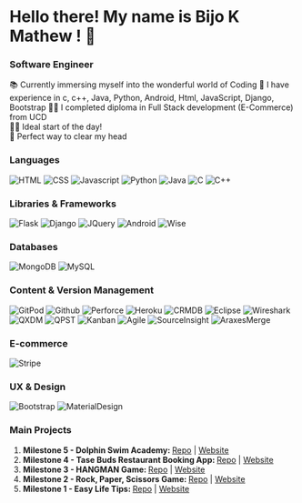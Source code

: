 # Hello there! My name is Bijo K Mathew ! 👋
### Software Engineer

📚  Currently immersing myself into the wonderful world of Coding 
📝  I have experience in c, c++, Java, Python, Android, Html, JavaScript, Django, Bootstrap 
👨‍💻  I completed diploma in Full Stack development (E-Commerce) from UCD  
🏃‍♀️  Ideal start of the day!  
🎼  Perfect way to clear my head 

### Languages

![HTML](https://img.shields.io/static/v1?label=HTML&message=5&style=flat&color=E34F26&logo=html5)
![CSS](https://img.shields.io/static/v1?label=CSS&message=3&style=flat&color=1572B6&logo=css3)
![Javascript](https://img.shields.io/static/v1?label=JavaScript&message=ES8&style=flat&color=F7DF1E&logo=JavaScript)
![Python](https://img.shields.io/static/v1?label=Python&message=3&style=flat&color=3776AB&logo=PYTHON)
![Java](https://img.shields.io/static/v1?label=Java&message=8&style=flat&color=FEFF86&logo=JAVA)
![C](https://img.shields.io/static/v1?label=C&message=c11&style=flat&color=19A7CE&logo=c)
![C++](https://img.shields.io/static/v1?label=C++&message=14&style=flat&color=8F43EE&logo=c++)
### Libraries & Frameworks

![Flask](https://img.shields.io/static/v1?label=Flask&message=1.1.2&style=flat&color=000000&logo=flask)
![Django](https://img.shields.io/static/v1?label=Django&message=3.0.8&style=flat&color=092E20&logo=django)
![JQuery](https://img.shields.io/static/v1?label=JQuery&message=3.5.1&style=flat&color=0769AD&logo=jquery)
![Android](https://img.shields.io/static/v1?label=android&message=3.5.1&style=flat&color=FEFF86&logo=android)
![Wise](https://img.shields.io/static/v1?label=wise&message=3.5.1&style=flat&color=FEFF86&logo=wise)

### Databases

![MongoDB](https://img.shields.io/static/v1?label=MongoDB&message=4.2.8&style=flat&color=47A248&logo=mongodb)
![MySQL](https://img.shields.io/static/v1?label=MySQL&message=8&style=flat&color=4479A1&logo=mysql)

### Content & Version Management

![GitPod](https://img.shields.io/static/v1?label=GitPod&message=🌙&style=flat&color=1AA6E4&logo=gitpod)
![Github](https://img.shields.io/static/v1?label=GitHub&message=🪐&style=flat&color=181717&logo=github)
![Perforce](https://img.shields.io/static/v1?label=Perforce&message=🪐&style=flat&color=181717&logo=Perforce)
![Heroku](https://img.shields.io/static/v1?label=Heroku&message=👽&style=flat&color=430098&logo=heroku)
![CRMDB](https://img.shields.io/static/v1?label=CRMDB&message=🔍&style=flat&color=430098&logo=CRMDB)
![Eclipse](https://img.shields.io/static/v1?label=Eclipse&message=🆔&style=flat&color=430098&logo=Eclipse)
![Wireshark](https://img.shields.io/static/v1?label=Wireshark&message=📶&style=flat&color=430098&logo=Wireshark)
![QXDM](https://img.shields.io/static/v1?label=QXDM&message=👨‍💻&style=flat&color=430098&logo=QXDM)
![QPST](https://img.shields.io/static/v1?label=QPST&message=🔦&style=flat&color=430098&logo=QPST)
![Kanban](https://img.shields.io/static/v1?label=Kanban&message=📝&style=flat&color=430098&logo=Kanban)
![Agile](https://img.shields.io/static/v1?label=Agile&message=📔&style=flat&color=430098&logo=Agile)
![SourceInsight](https://img.shields.io/static/v1?label=Source-Insight&message=👩‍💻&style=flat&color=430098&logo=Source-Insight)
![AraxesMerge](https://img.shields.io/static/v1?label=Araxes-Merge&message=👽&style=flat&color=430098&logo=Araxes-Merge)


### E-commerce

![Stripe](https://img.shields.io/static/v1?label=Stripe&message=💰&style=flat&color=008CDD&logo=stripe)

### UX & Design

![Bootstrap](https://img.shields.io/static/v1?label=Bootstrap&message=🎨&style=flat&color=563D7C&logo=bootstrap)
![MaterialDesign](https://img.shields.io/static/v1?label=MaterialDesign&message=🎨&style=flat&color=757575&logo=material-design)

### Main Projects

1.  <strong>Milestone 5 - Dolphin Swim Academy: </strong><a href="https://github.com/bijokmathew/DolphinSwimAcademy-v1" alt=" Dolphin Swim Academy" target="_blank">Repo</a> | <a href="https://dolphinswimacademy.herokuapp.com/" alt=" Dolphin Swim Academy website" target="_blank">Website</a>
2.  <strong>Milestone 4 - Tase Buds Restaurant Booking App: </strong><a href="https://github.com/bijokmathew/Taste-Buds-Restaurant-App" alt="Tase Buds Restaurant Booking App Repo" target="_blank">Repo</a> | <a href="https://taste-buds-restaurantapp.herokuapp.com/" alt="Tase Buds Restaurant Booking App website" target="_blank">Website</a>
3.  <strong>Milestone 3 - HANGMAN Game: </strong><a href="https://github.com/bijokmathew/HangMan" alt="HANGMAN Game Repo" target="_blank">Repo</a> | <a href="https://hangman-gameapp.herokuapp.com/" alt="HANGMAN Game website" target="_blank">Website</a>
4.  <strong>Milestone 2 - Rock, Paper, Scissors Game: </strong><a href="https://github.com/bijokmathew/Rock-Paper-Scissors" alt="Rock, Paper, Scissors Repo" target="_blank">Repo</a> | <a href="https://bijokmathew.github.io/Rock-Paper-Scissors/" alt="Rock, Paper, Scissors website" target="_blank">Website</a>
5.  <strong>Milestone 1 - Easy Life Tips: </strong><a href="https://github.com/bijokmathew/tips-for-easylife" alt="Easy Life Tips" target="_blank">Repo</a> | <a href="https://bijokmathew.github.io/tips-for-easylife/" alt="Easy Life Tips website" target="_blank">Website</a>
